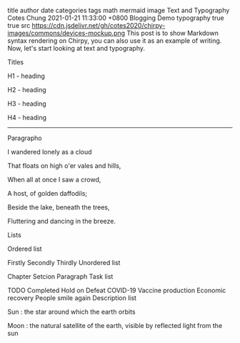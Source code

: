 title	author	date	categories	tags	math	mermaid	image
Text and Typography
Cotes Chung
2021-01-21 11:33:00 +0800
Blogging
Demo
typography
true
true
src
https://cdn.jsdelivr.net/gh/cotes2020/chirpy-images/commons/devices-mockup.png
This post is to show Markdown syntax rendering on Chirpy, you can also use it as an example of writing. Now, let's start looking at text and typography.

Titles

H1 - heading

H2 - heading

H3 - heading

H4 - heading

--- 
Paragrapho

I wandered lonely as a cloud

That floats on high o'er vales and hills,

When all at once I saw a crowd,

A host, of golden daffodils;

Beside the lake, beneath the trees,

Fluttering and dancing in the breeze.

Lists

Ordered list

Firstly
Secondly
Thirdly
Unordered list

Chapter
Setcion
Paragraph
Task list

 TODO
 Completed
Hold on
 Defeat COVID-19
 Vaccine production
 Economic recovery
 People smile again
Description list

Sun : the star around which the earth orbits

Moon : the natural satellite of the earth, visible by reflected light from the sun
